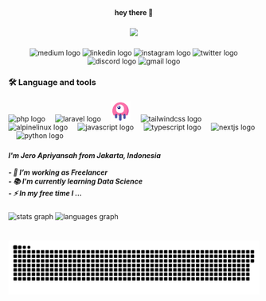 <br clear="both">

<h4 align="center">hey there 👋</h4>

###

<div align="center">
  <img height="150" src="https://media3.giphy.com/media/v1.Y2lkPTc5MGI3NjExMDF6empiem1sd3p1MzRiNTlycTdldDBlODB3MGNkNDMwNjRhcTRzOCZlcD12MV9pbnRlcm5hbF9naWZfYnlfaWQmY3Q9Zw/yX8X517TiuMwuO2tdQ/giphy.gif"  />
</div>

###

<div align="center">
  <img src="https://img.shields.io/static/v1?message=Medium&logo=medium&label=&color=12100E&logoColor=white&labelColor=&style=for-the-badge" height="25" alt="medium logo"  />
  <img src="https://img.shields.io/static/v1?message=LinkedIn&logo=linkedin&label=&color=0077B5&logoColor=white&labelColor=&style=for-the-badge" height="25" alt="linkedin logo"  />
  <img src="https://img.shields.io/static/v1?message=Instagram&logo=instagram&label=&color=E4405F&logoColor=white&labelColor=&style=for-the-badge" height="25" alt="instagram logo"  />
  <img src="https://img.shields.io/static/v1?message=Twitter&logo=twitter&label=&color=1DA1F2&logoColor=white&labelColor=&style=for-the-badge" height="25" alt="twitter logo"  />
  <img src="https://img.shields.io/static/v1?message=Discord&logo=discord&label=&color=7289DA&logoColor=white&labelColor=&style=for-the-badge" height="25" alt="discord logo"  />
  <img src="https://img.shields.io/static/v1?message=Gmail&logo=gmail&label=&color=D14836&logoColor=white&labelColor=&style=for-the-badge" height="25" alt="gmail logo"  />
</div>

###

<h3 align="left">🛠 Language and tools</h3>

###

<div align="left">
  <img src="https://skillicons.dev/icons?i=php" height="40" alt="php logo"  />
  <img width="12" />
  <img src="https://skillicons.dev/icons?i=laravel" height="40" alt="laravel logo"  />
  <img width="12" />
   <img src="./assets/livewire.svg" height="40" alt="Livewire logo"  />
  <img width="12" />
  <img src="https://skillicons.dev/icons?i=tailwind" height="40" alt="tailwindcss logo"  />
  <img width="12" />
  <img src="https://skillicons.dev/icons?i=alpinejs" height="40" alt="alpinelinux logo"  />
  <img width="12" />
  <img src="https://skillicons.dev/icons?i=js" height="40" alt="javascript logo"  />
  <img width="12" />
  <img src="https://skillicons.dev/icons?i=ts" height="40" alt="typescript logo"  />
  <img width="12" />
  <img src="https://skillicons.dev/icons?i=nextjs" height="40" alt="nextjs logo"  />
  <img width="12" />
  <img src="https://cdn.jsdelivr.net/gh/devicons/devicon/icons/python/python-original.svg" height="40" alt="python logo"  />
</div>

###

<h5 align="left">I'm Jero Apriyansah from Jakarta, Indonesia<br><br>- 🔭 I’m working as Freelancer<br>- 📚 I'm currently learning Data Science<br>- ⚡ In my free time I ...</h5>

###

<div align="left">
  <img src="https://github-readme-stats.vercel.app/api?username=Zen1thArc&hide_title=true&hide_rank=false&show_icons=true&include_all_commits=true&count_private=true&disable_animations=false&theme=dracula&locale=en&hide_border=true&order=1" height="100" alt="stats graph"  />
  <img src="https://github-readme-stats.vercel.app/api/top-langs?username=Zen1thArc&locale=en&hide_title=true&layout=compact&card_width=320&langs_count=5&theme=dracula&hide_border=true&order=2" height="75" alt="languages graph"  />
</div>

###

<br clear="both">

<picture>
  <source media="(prefers-color-scheme: dark)" srcset="https://raw.githubusercontent.com/Zen1thArc/Zen1thArc/output/github-snake-dark.svg" />
  <source media="(prefers-color-scheme: light)" srcset="https://raw.githubusercontent.com/Zen1thArc/Zen1thArc/output/github-snake.svg" />
  <img alt="github-snake" src="https://raw.githubusercontent.com/Zen1thArc/Zen1thArc/output/github-snake.svg" />
</picture>

###
